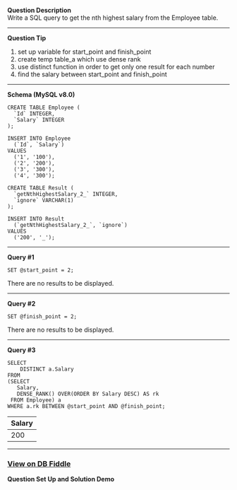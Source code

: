 <!--
 * @Author: BDFD
 * @Date: 2022-03-04 17:41:09
 * @LastEditTime: 2022-03-04 18:09:01
 * @LastEditors: BDFD
 * @Description:
 * @FilePath: \Awesome_SQL_Interview_Killer\1.5-window-function\178-test-file.md
-->

**Question Description**\
Write a SQL query to get the nth highest salary from the Employee table.

---

**Question Tip**

1. set up variable for start_point and finish_point
2. create temp table_a which use dense rank
3. use distinct function in order to get only one result for each number
4. find the salary between start_point and finish_point

---

**Schema (MySQL v8.0)**

```
CREATE TABLE Employee (
  `Id` INTEGER,
  `Salary` INTEGER
);

INSERT INTO Employee
  (`Id`, `Salary`)
VALUES
  ('1', '100'),
  ('2', '200'),
  ('3', '300'),
  ('4', '300');

CREATE TABLE Result (
  `getNthHighestSalary_2_` INTEGER,
  `ignore` VARCHAR(1)
);

INSERT INTO Result
  (`getNthHighestSalary_2_`, `ignore`)
VALUES
  ('200', '_');
```

---

**Query #1**

```
SET @start_point = 2;
```

There are no results to be displayed.

---

**Query #2**

```
SET @finish_point = 2;
```

There are no results to be displayed.

---

**Query #3**

```
SELECT
	DISTINCT a.Salary
FROM
(SELECT
   Salary,
   DENSE_RANK() OVER(ORDER BY Salary DESC) AS rk
 FROM Employee) a
WHERE a.rk BETWEEN @start_point AND @finish_point;
```

| Salary |
| ------ |
| 200    |

---

### [View on DB Fiddle](https://www.db-fiddle.com/f/nSfQuUnAeNSCUEaFv4eW1b/2)

**Question Set Up and Solution Demo**
